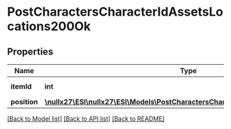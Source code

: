 # PostCharactersCharacterIdAssetsLocations200Ok

## Properties
Name | Type | Description | Notes
------------ | ------------- | ------------- | -------------
**itemId** | **int** | item_id integer | 
**position** | [**\nullx27\ESI\nullx27\ESI\Models\PostCharactersCharacterIdAssetsLocationsPosition**](PostCharactersCharacterIdAssetsLocationsPosition.md) |  | 

[[Back to Model list]](../README.md#documentation-for-models) [[Back to API list]](../README.md#documentation-for-api-endpoints) [[Back to README]](../README.md)


